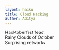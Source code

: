 ```yaml
---
layout: haiku
title: Cloud Hacking
author: Aditya
---
```


Hacktoberfest feast<br>
Rainy Clouds of October<br>
Surprising networks<br>
